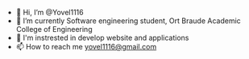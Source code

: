 - 👋 Hi, I’m @Yovel1116
- 🌱 I’m currently Software engineering student, Ort Braude Academic College of Engineering
- 👀 I'm instrested in develop website and applications
- 📫 How to reach me yovel1116@gmail.com
